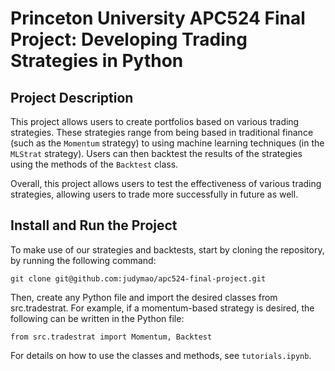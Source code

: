# Princeton University APC524 Final Project: Developing Trading Strategies in Python


## Project Description

This project allows users to create portfolios based on various trading strategies. These strategies range from being based in traditional finance (such as the ```Momentum``` strategy) to using machine learning techniques (in the ```MLStrat``` strategy). Users can then backtest the results of the strategies using the methods of the ```Backtest``` class.

Overall, this project allows users to test the effectiveness of various trading strategies, allowing users to trade more successfully in future as well.


## Install and Run the Project

To make use of our strategies and backtests, start by cloning the repository, by running the following command:
```
git clone git@github.com:judymao/apc524-final-project.git
```

Then, create any Python file and import the desired classes from src.tradestrat. For example, if a momentum-based strategy is desired, the following can be written in the Python file:
```{python}
from src.tradestrat import Momentum, Backtest
```

For details on how to use the classes and methods, see ```tutorials.ipynb```.